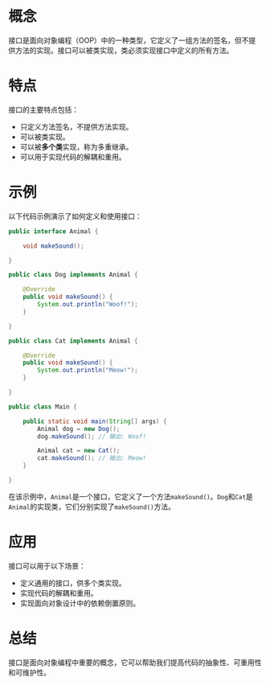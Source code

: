 # 概念
接口是面向对象编程（OOP）中的一种类型，它定义了一组方法的签名，但不提供方法的实现。接口可以被类实现，类必须实现接口中定义的所有方法。
# 特点
接口的主要特点包括：
- 只定义方法签名，不提供方法实现。
- 可以被类实现。
- 可以被**多个类**实现，称为多重继承。
- 可以用于实现代码的解耦和重用。
# 示例
以下代码示例演示了如何定义和使用接口：
```Java
public interface Animal {

    void makeSound();

}

public class Dog implements Animal {

    @Override
    public void makeSound() {
        System.out.println("Woof!");
    }

}

public class Cat implements Animal {

    @Override
    public void makeSound() {
        System.out.println("Meow!");
    }

}

public class Main {

    public static void main(String[] args) {
        Animal dog = new Dog();
        dog.makeSound(); // 输出: Woof!

        Animal cat = new Cat();
        cat.makeSound(); // 输出: Meow!
    }

}
```
在该示例中，`Animal`是一个接口，它定义了一个方法`makeSound()`。`Dog`和`Cat`是`Animal`的实现类，它们分别实现了`makeSound()`方法。
# 应用
接口可以用于以下场景：
- 定义通用的接口，供多个类实现。
- 实现代码的解耦和重用。
- 实现面向对象设计中的依赖倒置原则。
# 总结
接口是面向对象编程中重要的概念，它可以帮助我们提高代码的抽象性、可重用性和可维护性。